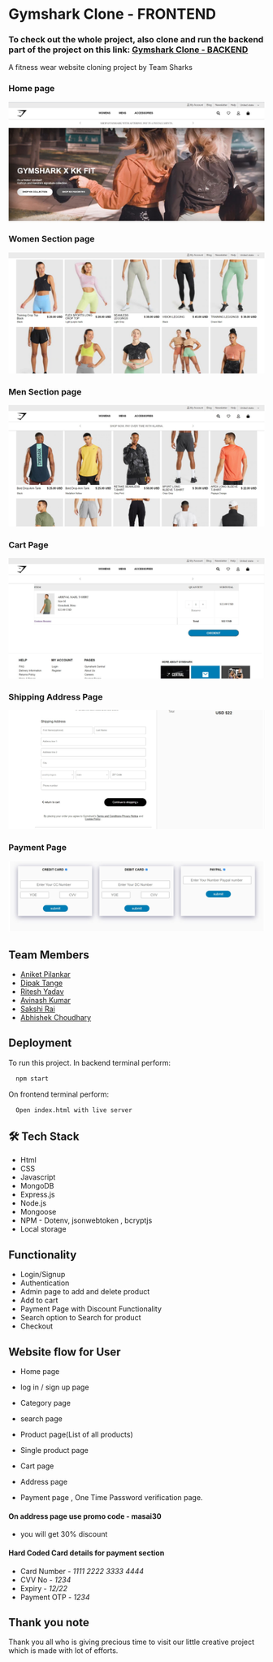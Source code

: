 
# Gymshark Clone - FRONTEND 

###  To check out the whole project, also clone and run the backend part of the project on this link: [Gymshark Clone - BACKEND](https://github.com/Aniket-Pilankar/Gymshark-BACKEND-Unit-4)

A fitness wear website cloning project by Team Sharks

### Home page
![Gymshark-webite](https://github.com/Aniket-Pilankar/Gymshark_FRONTEND_Unit4/blob/main/Gymshark%20images/1.jpg)

### Women Section page
![Gymshark-webite](https://github.com/Aniket-Pilankar/Gymshark_FRONTEND_Unit4/blob/main/Gymshark%20images/2.jpg)

### Men Section page
![Gymshark-webite](https://github.com/Aniket-Pilankar/Gymshark_FRONTEND_Unit4/blob/main/Gymshark%20images/3.jpg)

### Cart Page
![Gymshark-webite](https://github.com/Aniket-Pilankar/Gymshark_FRONTEND_Unit4/blob/main/Gymshark%20images/4.jpg)

### Shipping Address Page
![Gymshark-webite](https://github.com/Aniket-Pilankar/Gymshark_FRONTEND_Unit4/blob/main/Gymshark%20images/5.jpg)

### Payment Page
![Gymshark-webite](https://github.com/Aniket-Pilankar/Gymshark_FRONTEND_Unit4/blob/main/Gymshark%20images/6.jpg)

## Team Members

- [Aniket Pilankar](https://github.com/Aniket-Pilankar)
- [Dipak Tange](https://github.com/deep1296)
- [Ritesh Yadav](https://github.com/ritesh-2124)
- [Avinash Kumar](https://github.com/avinash70008)
- [Sakshi Rai](https://github.com/Saarah123)
- [Abhishek Choudhary](https://github.com/abhich21)


## Deployment

To run this project. In backend terminal perform:

```bash
  npm start
```

On frontend terminal perform:

```bash
  Open index.html with live server
```



## 🛠 Tech Stack

- Html
- CSS
- Javascript
- MongoDB
- Express.js
- Node.js
- Mongoose
- NPM - Dotenv, jsonwebtoken , bcryptjs 
- Local storage

## Functionality

- Login/Signup
- Authentication
- Admin page to add and delete product
- Add to cart
- Payment Page with Discount Functionality
- Search option to Search for product
- Checkout

## Website flow for User

- Home page

- log in / sign up page

- Category page

- search page

- Product page(List of all products)

- Single product page

- Cart page

- Address page

- Payment page , One Time Password verification page.

#### On address page use promo code - masai30

- you will  get 30% discount


#### Hard Coded Card details for payment section

- Card Number - _1111 2222 3333 4444_
- CVV No - _1234_
- Expiry - _12/22_ 
- Payment OTP - _1234_

## Thank you note
Thank you all who is giving precious time to visit our little creative project which is made with lot of efforts.
